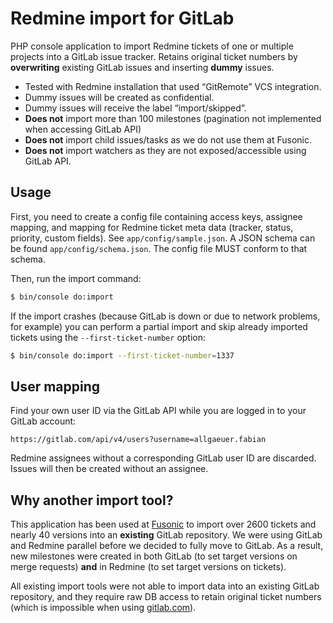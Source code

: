 Redmine import for GitLab
=========================

PHP console application to import Redmine tickets of one or multiple projects into a GitLab issue tracker. Retains
original ticket numbers by **overwriting** existing GitLab issues and inserting **dummy** issues.

  * Tested with Redmine installation that used “GitRemote” VCS integration.
  * Dummy issues will be created as confidential.
  * Dummy issues will receive the label “import/skipped”.
  * **Does not** import more than 100 milestones (pagination not implemented when accessing GitLab API)
  * **Does not** import child issues/tasks as we do not use them at Fusonic.
  * **Does not** import watchers as they are not exposed/accessible using GitLab API.

## Usage

First, you need to create a config file containing access keys, assignee mapping, and mapping for Redmine ticket meta
data (tracker, status, priority, custom fields). See `app/config/sample.json`. A JSON schema can be found
`app/config/schema.json`. The config file MUST conform to that schema.

Then, run the import command:

```bash
$ bin/console do:import
```

If the import crashes (because GitLab is down or due to network problems, for example) you can perform a partial import
and skip already imported tickets using the `--first-ticket-number` option:

```bash
$ bin/console do:import --first-ticket-number=1337
```

## User mapping

Find your own user ID via the GitLab API while you are logged in to your GitLab account:

```
https://gitlab.com/api/v4/users?username=allgaeuer.fabian
```

Redmine assignees without a corresponding GitLab user ID are discarded. Issues will then be created without an assignee.

## Why another import tool?

This application has been used at [Fusonic](https://www.fusonic.net/) to import over 2600 tickets and nearly 40 versions
into an **existing** GitLab repository. We were using GitLab and Redmine parallel before we decided to fully move to
GitLab. As a result, new milestones were created in both GitLab (to set target versions on merge requests) **and** in
Redmine (to set target versions on tickets).

All existing import tools were not able to import data into an existing GitLab repository, and they require raw DB
access to retain original ticket numbers (which is impossible when using [gitlab.com](https://gitlab.com/)).
